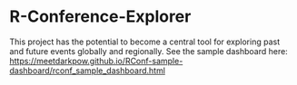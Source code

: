 # R-Conference-Explorer
This project has the potential to become a central tool for exploring past and future events globally and regionally.
See the sample dashboard here: <br>
https://meetdarkpow.github.io/RConf-sample-dashboard/rconf_sample_dashboard.html
